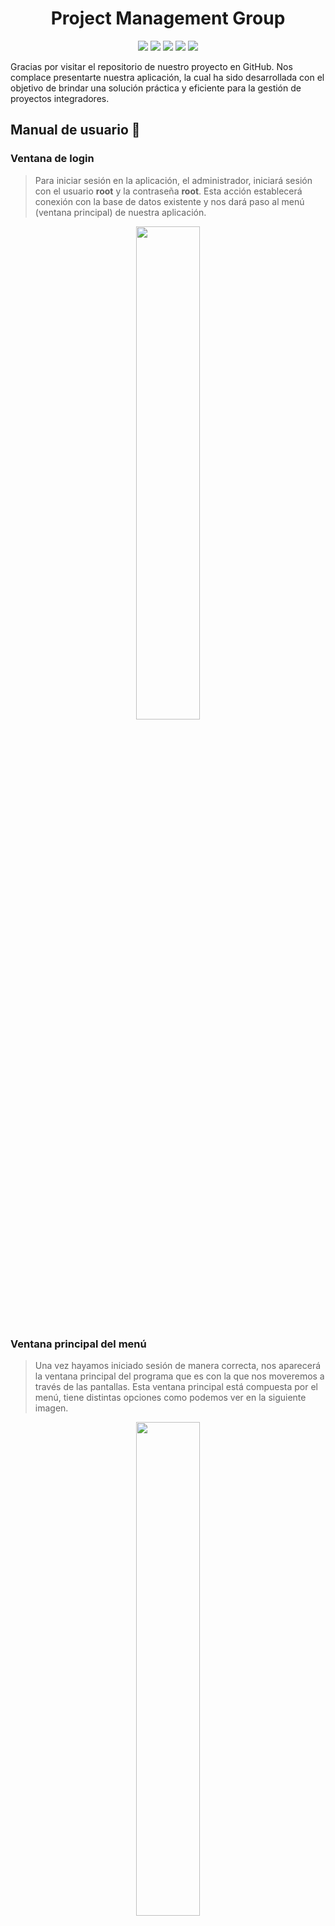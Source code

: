 # <h1 align="center">Project Management Group</h1>

<p align="center">
  <img src="https://img.shields.io/badge/version-1.0-green">
  <img src="https://img.shields.io/badge/test-✓-green">
  <img src="https://img.shields.io/badge/code-java-blueviolet">
  <img src="https://img.shields.io/badge/database-MySQL-informational">
  <img src="https://img.shields.io/badge/rating-⭐⭐⭐⭐⭐-blueviolet">
</p>

Gracias por visitar el repositorio de nuestro proyecto en GitHub. Nos complace presentarte nuestra aplicación, la cual ha sido desarrollada con el objetivo de brindar una solución práctica y eficiente para la gestión de proyectos integradores.

## Manual de usuario 📒

### **Ventana de login**

> Para iniciar sesión en la aplicación, el administrador, iniciará sesión con el usuario **root** y la contraseña **root**. Esta acción establecerá conexión con la base de datos existente y nos dará paso al menú (ventana principal) de nuestra aplicación.

<p align="center">
  <img src="Documentación%20Prog/imagenes/ventanaLogin.png" width="45%">
</p>

### **Ventana principal del menú**

> Una vez hayamos iniciado sesión de manera correcta, nos aparecerá la ventana principal del programa que es con la que nos moveremos a través de las pantallas. Esta ventana principal está compuesta por el menú, tiene distintas opciones como podemos ver en la siguiente imagen.

<p align="center">
  <img src="Documentación%20Prog/imagenes/ventanaPrincipal.png" width="45%">
</p>

Lo primero que nos encontramos sería las siguientes opciones para los proyectos integradores:
* dar de alta.
* dar de baja. 
* editar.
* consultar. 

_Para la parte del alta, una vez introduzcamos todos los datos, nos generará el código del proyecto automáticamente, que es el que nos valdrá para dar de baja, editar y consultarlo en un futuro._

### **Ventana de alta de proyectos integradores**

> Aquí asociaremos el nombre del grupo, la URL del proyecto, el curso, la nota, el año y el área al que corresponde el proyecto. Una vez finalizado, le daremos al botón de ALTA y nos aparecerá un mensaje de aviso como que se ha realizado correctamente. En caso contrario nos mostrará un mensaje de error.

<p align="center">
  <img src="Documentación%20Prog/imagenes/ventanaAltaPI.png" width="45%">
</p>

### **Ventana de baja de proyectos integradores**

> Para dar de baja un proyecto, solo nos bastaría con el código generado en el alta, lo introduciríamos y haríamos clic en el botón de borrar. En caso de que no nos acordemos del código del proyecto, en la parte inferior de la ventana, hay un botón de consulta que nos llevaría a la ventana de consulta de proyectos integradores.

<p align="center">
  <img src="Documentación%20Prog/imagenes/ventanaBajaPI.png" width="45%">
</p>

### **Ventana de edición de proyectos integradores**

> Como ya sabemos el código del proyecto integrador que vamos a querer editar, nos posicionamos donde pone introduce el código del proyecto, acto seguido le damos al botón de editar, y nos aparecerá los campos rellenados con los datos del PI asociados a ese código. Solo cambiaremos los datos que queramos y le damos a guardar, y ya se habrán efectuado los cambios correctamente.

<p align="center">
  <img src="Documentación%20Prog/imagenes/ventanaEdicionPI.png" width="45%">
</p>

### **Ventana de consulta de proyectos integradores**

> Se podrá filtrar por áreas y nos mostrará todos los proyectos existentes, una vez hayamos terminado, le daremos al botón atrás que nos llevará a la ventana principal del menú. Este botón está implementado en todas las ventanas disponibles.

<p align="center">
  <img src="Documentación%20Prog/imagenes/ventanaConsultaPI.png" width="45%">
</p>

Ahora pasamos a la parte que engloba a los alumnos de la base de datos, con las siguientes opciones:
* dar de alta.
* dar de baja. 
* editar.
* consultar. 

_Son prácticamente iguales a las anteriores mencionadas con mínimas diferencias._

### **Ventana de alta de alumnos**

> Podemos ver que ahora hay que introducir también el número de expediente y el código del proyecto. Como pasaba en la anterior de alta de PI, ahora una vez demos de alta al alumno, nos generará un código alfanumérico de 6 cifras asociado al alumno.

<p align="center">
  <img src="Documentación%20Prog/imagenes/ventanaAlumnosAlta.png" width="45%">
</p>

### **Ventana de baja de alumnos**

> Se borran introduciendo el código del alumno generado dándole al botón de borrar. Si se ha borrado correctamente nos aparecerá un mensaje de aviso, y sino, un mensaje de error. También existe un botón por si no nos acordamos del alumno, ir directamente a la consulta de todos los alumnos existentes en la base de datos.

<p align="center">
  <img src="Documentación%20Prog/imagenes/ventanaALumnosBaja.png" width="45%">
</p>

### **Ventana de edición de alumnos**

> Funcionan de la misma manera que en la parte de proyectos integradores. Introducimos el código del alumno y se nos rellenará los datos de dicho alumno para poder modificarlos a nuestro gusto. Una vez introducido el código, dicha etiqueta se bloqueará para no poder cambiarlo.

<p align="center">
  <img src="Documentación%20Prog/imagenes/ventanaEdicionAlumnos.png" width="45%">
</p>

### **Ventana de consulta de alumnos**

> Filtramos por el área que queremos consultar y nos aparecerán todos los alumnos asociados a la base de datos.

<p align="center">
  <img src="Documentación%20Prog/imagenes/ventanaConsultaAlumnos.png" width="45%">
</p>

Damos paso a la penúltima opción de nuestro menú, que constaria de todo lo relacionado con las áreas con las opciones:
* dar de alta.
* dar de baja. 
* editar.

### **Ventana de alta de áreas**

> Para dar de alta a un área, solo nos hará falta dar el nombre corto de la misma, como podría ser por ejemplo DAW (Desarrollo de Aplicaciones Web), y una breve descripción del mismo.

<p align="center">
  <img src="Documentación%20Prog/imagenes/ventanaAreasAlta.png" width="45%">
</p>

### **Ventana de baja de áreas**

> Para borrar un área, a diferencia de las otras ventanas de borrado, ahora lo que introduciremos será el nombre corto de dicha área.

<p align="center">
  <img src="Documentación%20Prog/imagenes/ventanaBajaAreas.png" width="45%">
</p>

### **Ventana de edición de áreas**

> A la hora de editar un área, introduciremos el nombre y nos aparecerá la breve descripción y la podremos cambiar a nuestro gusto. Para reflejar los cambios le daremos al botón GUARDAR.

<p align="center">
  <img src="Documentación%20Prog/imagenes/ventanaEdicionAreas.png" width="45%">
</p>

### **Ventana de ayuda**

> Por último, disponemos de una ventana de ayuda, la cual mostrará un pequeño mensaje y al terminar el párrafo, nuestro e-mail para que se pongan en contacto con nosotros si tienen alguna duda que les quede por resolver.

<p align="center">
  <img src="Documentación%20Prog/imagenes/ventanaAyudaBuena.png" width="45%">
</p>


## Autores ✒️

* **Juan Pablo Motta** - *Desarrollador* - [JuanDiegoMotta](https://github.com/JuanDiegoMotta)
* **Pablo Naranjo Cid** - *Desarrollador* - [AlPablo14](https://github.com/AlPablo14)
* **Jorge Burgos Barrera** - *Desarrollador* - [jorgeBurgosBr](https://github.com/jorgeBurgosBr)

